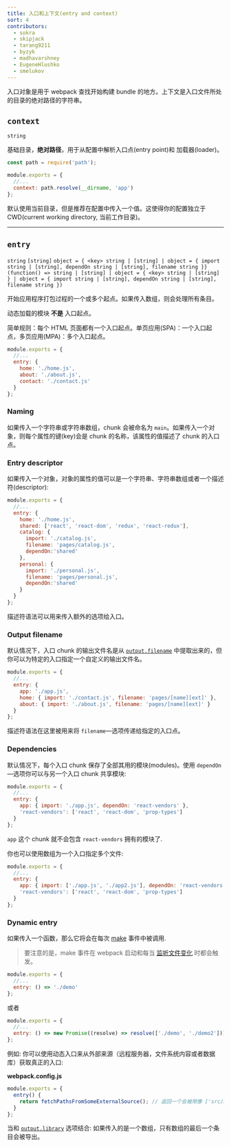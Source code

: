 ```yaml
---
title: 入口和上下文(entry and context)
sort: 4
contributors:
  - sokra
  - skipjack
  - tarang9211
  - byzyk
  - madhavarshney
  - EugeneHlushko
  - smelukov
---
```


入口对象是用于 webpack 查找开始构建 bundle 的地方。上下文是入口文件所处的目录的绝对路径的字符串。


## `context`

`string`

基础目录，__绝对路径__，用于从配置中解析入口点(entry point)和 加载器(loader)。

``` js
const path = require('path');

module.exports = {
  //...
  context: path.resolve(__dirname, 'app')
};
```

默认使用当前目录，但是推荐在配置中传入一个值。这使得你的配置独立于 CWD(current working directory, 当前工作目录)。

---


## `entry`

`string` `[string]` `object = { <key> string | [string] | object = { import string | [string], dependOn string | [string], filename string }}` `(function() => string | [string] | object = { <key> string | [string] } | object = { import string | [string], dependOn string | [string], filename string })`

开始应用程序打包过程的一个或多个起点。如果传入数组，则会处理所有条目。

动态加载的模块 __不是__ 入口起点。

简单规则：每个 HTML 页面都有一个入口起点。单页应用(SPA)：一个入口起点，多页应用(MPA)：多个入口起点。

```js
module.exports = {
  //...
  entry: {
    home: './home.js',
    about: './about.js',
    contact: './contact.js'
  }
};
```


### Naming

如果传入一个字符串或字符串数组，chunk 会被命名为 `main`。如果传入一个对象，则每个属性的键(key)会是 chunk 的名称，该属性的值描述了 chunk 的入口点。

### Entry descriptor

如果传入一个对象，对象的属性的值可以是一个字符串、字符串数组或者一个描述符(descriptor):

```js
module.exports = {
  //...
  entry: {
    home: './home.js',
    shared: ['react', 'react-dom', 'redux', 'react-redux'],
    catalog: {
      import: './catalog.js',
      filename: 'pages/catalog.js',
      dependOn:'shared'
    },
    personal: {
      import: './personal.js',
      filename: 'pages/personal.js',
      dependOn:'shared'
    }
  }
};
```

描述符语法可以用来传入额外的选项给入口。


### Output filename

默认情况下，入口 chunk 的输出文件名是从 [`output.filename`](/configuration/output/#outputfilename) 中提取出来的，但你可以为特定的入口指定一个自定义的输出文件名。

```js
module.exports = {
  //...
  entry: {
    app: './app.js',
    home: { import: './contact.js', filename: 'pages/[name][ext]' },
    about: { import: './about.js', filename: 'pages/[name][ext]' }
  }
};
```

描述符语法在这里被用来将 `filename`—选项传递给指定的入口点。


### Dependencies

默认情况下，每个入口 chunk 保存了全部其用的模块(modules)。使用 `dependOn`—选项你可以与另一个入口 chunk 共享模块:

```js
module.exports = {
  //...
  entry: {
    app: { import: './app.js', dependOn: 'react-vendors' },
    'react-vendors': ['react', 'react-dom', 'prop-types']
  }
};
```

`app` 这个 chunk 就不会包含 `react-vendors` 拥有的模块了.

你也可以使用数组为一个入口指定多个文件:

```js
module.exports = {
  //...
  entry: {
    app: { import: ['./app.js', './app2.js'], dependOn: 'react-vendors' },
    'react-vendors': ['react', 'react-dom', 'prop-types']
  }
};
```

### Dynamic entry

如果传入一个函数，那么它将会在每次 [make](/api/compiler-hooks/#make) 事件中被调用.

> 要注意的是，make 事件在 webpack 启动和每当 [监听文件变化](/configuration/watch/) 时都会触发。

```js
module.exports = {
  //...
  entry: () => './demo'
};
```

或者

```js
module.exports = {
  //...
  entry: () => new Promise((resolve) => resolve(['./demo', './demo2']))
};
```

例如: 你可以使用动态入口来从外部来源（远程服务器，文件系统内容或者数据库）获取真正的入口:

__webpack.config.js__

``` js
module.exports = {
  entry() {
    return fetchPathsFromSomeExternalSource(); // 返回一个会被用像 ['src/main-layout.js', 'src/admin-layout.js']的东西 resolve 的 promise
  }
};
```

当和 [`output.library`](/configuration/output/#outputlibrary) 选项结合: 如果传入的是一个数组，只有数组的最后一个条目会被导出。
